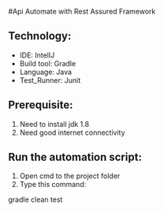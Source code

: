 #Api Automate with Rest Assured Framework
## Technology:
- IDE: IntelIJ
- Build tool: Gradle
- Language: Java
- Test_Runner: Junit

## Prerequisite:
1. Need to install jdk 1.8
2. Need good internet connectivity

## Run the automation script:
1. Open cmd to the project folder
2. Type this command:

gradle clean test
<!--
## Report View & Screen Rec.
![Rest_api_image](https://user-images.githubusercontent.com/93866513/166152866-ec568474-6bcc-4d20-a6b9-154268be21b9.jpg) -->
